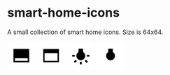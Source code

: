 # smart-home-icons

A small collection of smart home icons. Size is 64x64.

![](blind-closed.png "blind-closed.png")
![](blind-open.png "blind-open.png")
![](bulb-on.png "bulb-on.png")
![](bulb-off.png "bulb-off.png")
